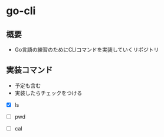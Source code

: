 # go-cli

## 概要
* Go言語の練習のためにCLIコマンドを実装していくリポジトリ

## 実装コマンド

* 予定も含む
* 実装したらチェックをつける

- [x] ls
- [ ] pwd
- [ ] cal


